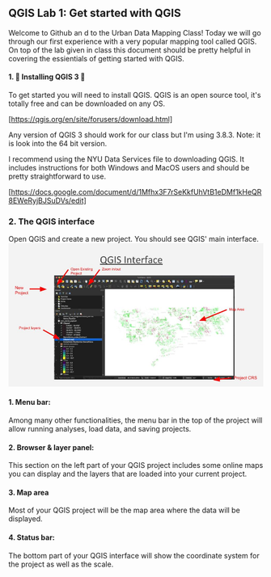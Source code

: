 ## QGIS Lab 1: Get started with QGIS

Welcome to Github an d to the Urban Data Mapping Class! Today we will go through our first experience with a very popular mapping tool called QGIS.
On top of the lab given in class this document should be pretty helpful in covering the essientials of getting started with QGIS.


#### 1. 🦑 Installing QGIS 3 🦀
To get started you will need to install QGIS. QGIS is an open source tool, it's totally free and can be downloaded on any OS.

[https://qgis.org/en/site/forusers/download.html]

Any version of QGIS 3 should work for our class but I'm using 3.8.3.
Note: it is look into the 64 bit  version.

I recommend using the NYU Data Services file to downloading QGIS. It includes instructions for both Windows and MacOS users and should be pretty straightforward to use.

[https://docs.google.com/document/d/1Mfhx3F7rSeKkfUhVtB1eDMf1kHeQR8EWeRyjBJSuDVs/edit]

### 2. The QGIS interface

Open QGIS and create a new project. You should see QGIS' main interface.
![alt text](https://github.com/avigailvantu/UDM2021/blob/main/class1/QGISInterface.jpg)

#### 1. Menu bar:
Among many other functionalities, the menu bar in the top of the project will allow running analyses, load data, and saving projects.  

#### 2. Browser & layer panel:
This section on the left part of your QGIS project includes some online maps you can display and the layers that are loaded into your current project.  

#### 3. Map area
Most of your QGIS project will be the map area where the data will be displayed.

#### 4. Status bar:
The bottom part of your QGIS interface will show the coordinate system for the project as well as the scale.
